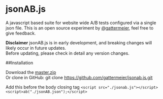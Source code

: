 jsonAB.js
=========

A javascript based suite for website wide A/B tests configured via a single json file.
This is an open source experiment by [@gattermeier](www.twitter.com/gattermeier), feel free to give feedback.

**Disclaimer**
jsonAB.js is in early development, and breaking changes will likely occur in future updates.  
Before updating, please check in detail any version changes.

##Installation

Download the [master.zip](https://github.com/Gattermeier/jsonAB.js/archive/master.zip)  
Or clone in GitHub: git clone https://github.com/gattermeier/jsonab.js.git

Add this before the body closing tag
`<script src="./jsonab.js"></script>`   
`<script>ab("./jsonAB.json");</script>`
